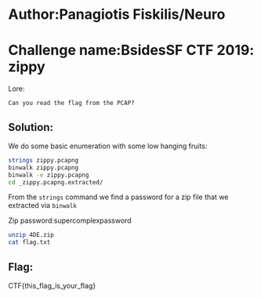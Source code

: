 # Author:Panagiotis Fiskilis/Neuro

# Challenge name:BsidesSF CTF 2019: zippy

Lore:

```
Can you read the flag from the PCAP?
```

## Solution: ##

We do some basic enumeration with some low hanging fruits:

```bash
strings zippy.pcapng
binwalk zippy.pcapng
binwalk -e zippy.pcapng
cd _zippy.pcapng.extracted/
```
From the <code>strings</code> command we find a password for a zip file that we extracted via <code>binwalk</code>

Zip password:supercomplexpassword

```bash
unzip 4DE.zip
cat flag.txt
```

## Flag: ##

CTF{this_flag_is_your_flag}
